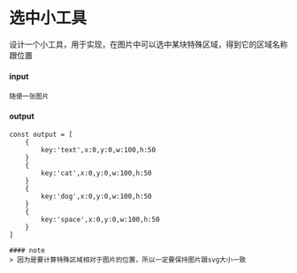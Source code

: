 # 选中小工具

设计一个小工具，用于实现，在图片中可以选中某块特殊区域，得到它的区域名称跟位置

#### input
```
随便一张图片
```
#### output
```
const output = [
    {
        key:'text',x:0,y:0,w:100,h:50
    }
    {
        key:'cat',x:0,y:0,w:100,h:50
    }
    {
        key:'dog',x:0,y:0,w:100,h:50
    }
    {
        key:'space',x:0,y:0,w:100,h:50
    }
]

#### note
> 因为是要计算特殊区域相对于图片的位置，所以一定要保持图片跟svg大小一致
```